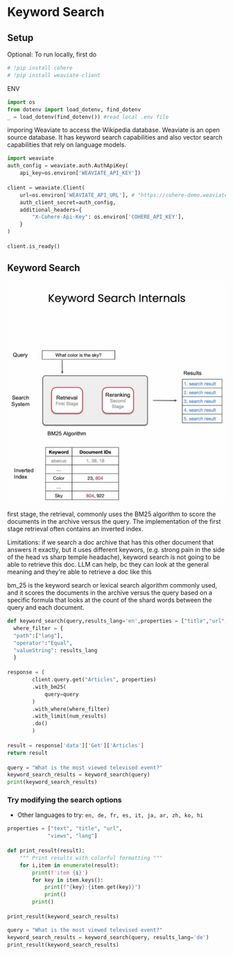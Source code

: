 # Keyword Search

## Setup

Optional: To run locally, first do 

```py
# !pip install cohere
# !pip install weaviate-client
```
ENV

```py
import os
from dotenv import load_dotenv, find_dotenv
_ = load_dotenv(find_dotenv()) #read local .env file
```

imporing Weaviate to access the Wikipedia database.  Weaviate is an open source database. It has keyword search capabilities and also vector search capabilities that rely on language models.

```py
import weaviate
auth_config = weaviate.auth.AuthApiKey(
    api_key=os.environ['WEAVIATE_API_KEY'])

client = weaviate.Client(
    url=os.environ['WEAVIATE_API_URL'], # "https://cohere-demo.weaviate.network/" contains 10 million recoreds in 10 different languages, so 1 mil in eng
    auth_client_secret=auth_config,
    additional_headers={
        "X-Cohere-Api-Key": os.environ['COHERE_API_KEY'],
    }
)

client.is_ready() 
```

## Keyword Search

![dia](doc-data/keyword-search.png)

first stage, the retrieval, commonly uses the BM25 algorithm to score the documents in the archive versus the query. The implementation of the first stage retrieval often 
contains an inverted index.

Limitations: if we search a doc archive that has this other document that answers it exactly, but it uses different keywors, (e.g. strong pain in the side of the head vs sharp temple headache), keyword search is not going to
be able to retrieve this doc. LLM can help, bc they can look at the general meaning and they're able to retrieve a doc like this

bm_25 is the keyword search or lexical search algorithm commonly used, and it scores the documents in the archive versus the query based on a specific formula that
looks at the count of the shard words between the query and each document.

```py
def keyword_search(query,results_lang='en',properties = ["title","url","text"],num_results=3):
  where_filter = {
  "path":["lang"],
  "operator":"Equal",
  "valueString": results_lang
  }

response = (
        client.query.get("Articles", properties)
        .with_bm25(
            query=query
        )
        .with_where(where_filter)
        .with_limit(num_results)
        .do()
        )

result = response['data']['Get']['Articles']
return result

query = "What is the most viewed televised event?"
keyword_search_results = keyword_search(query)
print(keyword_search_results)

```
### Try modifying the search options
- Other languages to try: `en, de, fr, es, it, ja, ar, zh, ko, hi`

```py
properties = ["text", "title", "url", 
             "views", "lang"]

def print_result(result):
    """ Print results with colorful formatting """
    for i,item in enumerate(result):
        print(f'item {i}')
        for key in item.keys():
            print(f"{key}:{item.get(key)}")
            print()
        print()

print_result(keyword_search_results)
```

```py
query = "What is the most viewed televised event?"
keyword_search_results = keyword_search(query, results_lang='de')
print_result(keyword_search_results)
```

